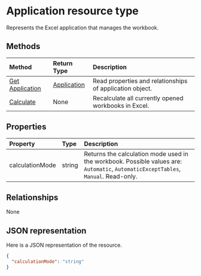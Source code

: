# Application resource type

Represents the Excel application that manages the workbook.


## Methods

| Method		   | Return Type	|Description|
|:---------------|:--------|:----------|
|[Get Application](../api/excelapplication_get.md) | [Application](application.md) |Read properties and relationships of application object.|
|[Calculate](../api/excelapplication_calculate.md)|None|Recalculate all currently opened workbooks in Excel.|

## Properties
| Property	   | Type	|Description|
|:---------------|:--------|:----------|
|calculationMode|string|Returns the calculation mode used in the workbook. Possible values are: `Automatic`, `AutomaticExceptTables`, `Manual`. Read-only.|

## Relationships
None


## JSON representation

Here is a JSON representation of the resource.

<!-- {
  "blockType": "resource",
  "optionalProperties": [

  ],
  "@odata.type": "microsoft.graph.application"
}-->

```json
{
  "calculationMode": "string"
}

```

<!-- uuid: 8fcb5dbc-d5aa-4681-8e31-b001d5168d79
2015-10-25 14:57:30 UTC -->
<!-- {
  "type": "#page.annotation",
  "description": "Application resource",
  "keywords": "",
  "section": "documentation",
  "tocPath": ""
}-->